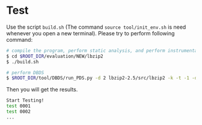 # Test

Use the script `build.sh` (The command `source tool/init_env.sh` is need whenever you open a new terminal). Please try to perform following command:

```sh
# compile the program, perform static analysis, and perform instrumentation
$ cd $ROOT_DIR/evaluation/NEW/lbzip2
$ ./build.sh

# perform DBDS
$ $ROOT_DIR/tool/DBDS/run_PDS.py -d 2 lbzip2-2.5/src/lbzip2 -k -t -1 -d -f -n2 lbzip2-2.5/tests/32767.bz2
```

Then you will get the results.

```sh
Start Testing!
test 0001
test 0002
...
```